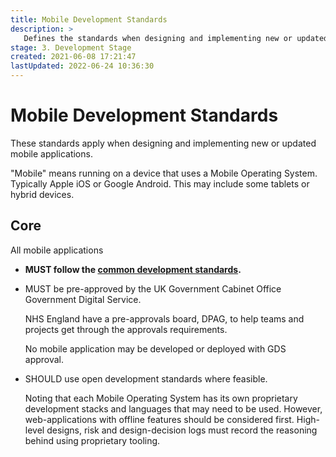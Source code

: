 ```yaml
---
title: Mobile Development Standards
description: >
   Defines the standards when designing and implementing new or updated mobile applications.
stage: 3. Development Stage
created: 2021-06-08 17:21:47
lastUpdated: 2022-06-24 10:36:30
---
```


# Mobile Development Standards

These standards apply when designing and implementing new or updated mobile applications.

"Mobile" means running on a device that uses a Mobile Operating System. Typically Apple iOS or Google Android. This may include some tablets or hybrid devices.

## Core

All mobile applications

* **MUST follow the [common development standards](application-development/common-dev/readme).**
* MUST be pre-approved by the UK Government Cabinet Office Government Digital Service. 

  NHS England have a pre-approvals board, DPAG, to help teams and projects get through the approvals requirements.

  No mobile application may be developed or deployed with GDS approval.

* SHOULD use open development standards where feasible. 

  Noting that each Mobile Operating System has its own proprietary development stacks and languages that may need to be used. However, web-applications with offline features should be considered first. High-level designs, risk and design-decision logs must record the reasoning behind using proprietary tooling.
